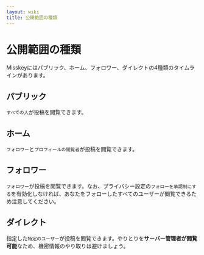 ```yaml
---
layout: wiki
title: 公開範囲の種類
---
```


# 公開範囲の種類
Misskeyにはパブリック、ホーム、フォロワー、ダイレクトの4種類のタイムラインがあります。

## パブリック
`すべての人`が投稿を閲覧できます。

## ホーム
`フォロワー`と`プロフィールの閲覧者`が投稿を閲覧できます。

## フォロワー
`フォロワー`が投稿を閲覧できます。なお、プライバシー設定の`フォローを承認制にする`を有効化しなければ、あなたをフォローしたすべてのユーザーが閲覧できるため注意してください。

## ダイレクト
指定した`特定のユーザー`が投稿を閲覧できます。やりとりを**サーバー管理者が閲覧可能**なため、機密情報のやり取りは避けましょう。